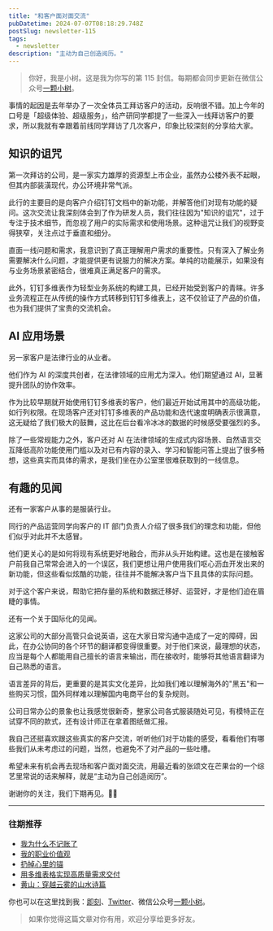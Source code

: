 ```yaml
---
title: "和客户面对面交流"
pubDatetime: 2024-07-07T08:18:29.748Z
postSlug: newsletter-115
tags:
  - newsletter
description: "主动为自己创造阅历。"
---
```


> 你好，我是小树。这是我为你写的第 115 封信。每期都会同步更新在微信公众号[一颗小树](https://weixin.sogou.com/weixin?query=a_warm_tree)。

事情的起因是去年举办了一次全体员工拜访客户的活动，反响很不错。加上今年的口号是「超级体验、超级服务」，给产研同学都提了一些深入一线拜访客户的要求，所以我就有幸跟着前线同学拜访了几次客户，印象比较深刻的分享给大家。

## 知识的诅咒

第一次拜访的公司，是一家实力雄厚的资源型上市企业，虽然办公楼外表不起眼，但其内部装潢现代，办公环境非常气派。

此行的主要目的是向客户介绍钉钉文档中的新功能，并解答他们对现有功能的疑问。这次交流让我深刻体会到了作为研发人员，我们往往因为"知识的诅咒"，过于专注于技术细节，而忽视了用户的实际需求和使用场景。这种诅咒让我们的视野变得狭窄，关注点过于垂直和细分。

直面一线问题和需求，我意识到了真正理解用户需求的重要性。只有深入了解业务需要解决什么问题，才能提供更有说服力的解决方案。单纯的功能展示，如果没有与业务场景紧密结合，很难真正满足客户的需求。

此外，钉钉多维表作为轻型业务系统的构建工具，已经开始受到客户的青睐。许多业务流程正在从传统的操作方式转移到钉钉多维表上，这不仅验证了产品的价值，也为我们提供了宝贵的交流机会。

## AI 应用场景

另一家客户是法律行业的从业者。

他们作为 AI 的深度共创者，在法律领域的应用尤为深入。他们期望通过 AI，显著提升团队的协作效率。

作为比较早期就开始使用钉钉多维表的客户，他们最近开始试用其中的高级功能，如行列权限。在现场客户还对钉钉多维表的产品功能和迭代速度明确表示很满意，这无疑给了我们极大的鼓舞，这比在后台看冷冰冰的数据的时候感受要强烈的多。

除了一些常规能力之外，客户还对 AI 在法律领域的生成式内容场景、自然语言交互降低高阶功能使用门槛以及对已有内容的录入、学习和智能问答上提出了很多畅想，这些真实而具体的需求，是我们坐在办公室里很难获取到的一线信息。

## 有趣的见闻

还有一家客户从事的是服装行业。

同行的产品运营同学向客户的 IT 部门负责人介绍了很多我们的理念和功能，但他们似乎对此并不太感冒。

他们更关心的是如何将现有系统更好地融合，而非从头开始构建。这也是在接触客户前我自己常常会进入的一个误区，我们更想让用户使用我们呕心沥血开发出来的新功能，但这些看似炫酷的功能，往往并不能解决客户当下且具体的实际问题。

对于这个客户来说，帮助它把存量的系统和数据迁移好、运营好，才是他们迫在眉睫的事情。

还有一个关于国际化的见闻。

这家公司的大部分高管只会说英语，这在大家日常沟通中造成了一定的障碍，因此，在办公协同的各个环节的翻译都变得很重要。对于他们来说，最理想的状态，应当是每个人都能用自己擅长的语言来输出，而在接收时，能够将其他语言翻译为自己熟悉的语言。

语言差异的背后，更重要的是其实文化差异，比如我们难以理解海外的"黑五"和一些购买习惯，国外同样难以理解国内电商平台的复杂规则。

公司日常办公的景象也让我感觉很新奇，整家公司各式服装随处可见，有模特正在试穿不同的款式，还有设计师正在拿着图纸做汇报。

我自己还挺喜欢跟这些真实的客户交流，听听他们对于功能的感受，看看他们有哪些我们从未考虑过的问题，当然，也避免不了对产品的一些吐槽。

希望未来有机会再去现场和客户面对面交流，用最近看的张颂文在芒果台的一个综艺里常说的话来解释，就是“主动为自己创造阅历”。

谢谢你的关注，我们下期再见。👋🏻

---

### 往期推荐

- [我为什么不记账了](https://mp.weixin.qq.com/s/W4SCVVzg27aW0N_YwhK2eA)
- [我的职业价值观](https://mp.weixin.qq.com/s/R1qQuwR_MPC3KBU7W1jvMA)
- [扔掉心里的锚](https://mp.weixin.qq.com/s/eVd9qL8SioCuz-mdaAsOkA)
- [用多维表格实现高质量需求交付](https://mp.weixin.qq.com/s/_LTZOi0_Dn7mopZ4hjqQhA)
- [黄山：穿越云雾的山水诗篇](https://mp.weixin.qq.com/s/Yaf3ZqUvbYUmFkcTRK43Hw)

你也可以在这里找到我：[即刻](https://okjk.co/3Vsn5T)、[Twitter](https://twitter.com/yeshu_in_future)、微信公众号[一颗小树](https://weixin.sogou.com/weixin?query=a_warm_tree)。

> 如果你觉得这篇文章对你有用，欢迎分享给更多好友。
